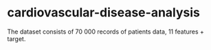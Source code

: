 # cardiovascular-disease-analysis
The dataset consists of 70 000 records of patients data, 11 features + target.
